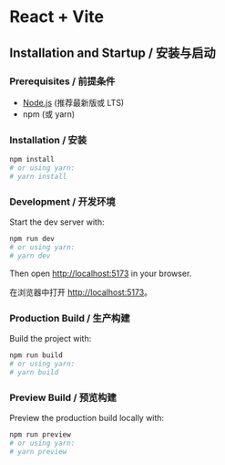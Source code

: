 # React + Vite

## Installation and Startup / 安装与启动

### Prerequisites / 前提条件

- [Node.js](https://nodejs.org/) (推荐最新版或 LTS)
- npm (或 yarn)

### Installation / 安装

```bash
npm install
# or using yarn:
# yarn install
```

### Development / 开发环境

Start the dev server with:

```bash
npm run dev
# or using yarn:
# yarn dev
```

Then open [http://localhost:5173](http://localhost:3000) in your browser.

在浏览器中打开 [http://localhost:5173](http://localhost:3000)。

### Production Build / 生产构建

Build the project with:

```bash
npm run build
# or using yarn:
# yarn build
```

### Preview Build / 预览构建

Preview the production build locally with:

```bash
npm run preview
# or using yarn:
# yarn preview
```


